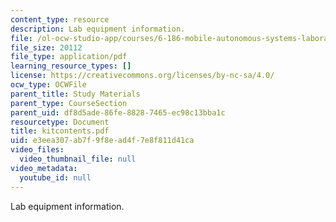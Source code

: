 ```yaml
---
content_type: resource
description: Lab equipment information.
file: /ol-ocw-studio-app/courses/6-186-mobile-autonomous-systems-laboratory-january-iap-2005/e3eea307ab7f9f8ead4f7e8f811d41ca_kitcontents.pdf
file_size: 20112
file_type: application/pdf
learning_resource_types: []
license: https://creativecommons.org/licenses/by-nc-sa/4.0/
ocw_type: OCWFile
parent_title: Study Materials
parent_type: CourseSection
parent_uid: df8d5ade-86fe-8828-7465-ec98c13bba1c
resourcetype: Document
title: kitcontents.pdf
uid: e3eea307-ab7f-9f8e-ad4f-7e8f811d41ca
video_files:
  video_thumbnail_file: null
video_metadata:
  youtube_id: null
---
```

Lab equipment information.